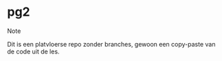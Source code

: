 # pg2
> [!NOTE]
> Dit is een platvloerse repo zonder branches, gewoon een copy-paste van de code uit de les.
